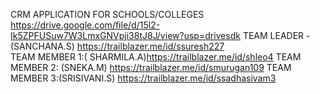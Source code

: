 CRM APPLICATION FOR SCHOOLS/COLLEGES
https://drive.google.com/file/d/15l2-Ik5ZPFUSuw7W3LmxGNVpji38tJ8J/view?usp=drivesdk
TEAM LEADER - (SANCHANA.S) https://trailblazer.me/id/ssuresh227              
TEAM MEMBER 1:( SHARMILA.A)https://trailblazer.me/id/shleo4
TEAM MEMBER 2: (SNEKA.M) https://trailblazer.me/id/smurugan109
TEAM MEMBER 3:(SRISIVANI.S) https://trailblazer.me/id/ssadhasivam3
